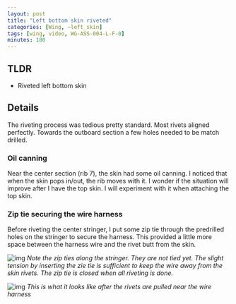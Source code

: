```yaml
---
layout: post
title: "Left bottom skin riveted"
categories: [Wing, ~left_skin]
tags: [wing, video, WG-ASS-004-L-F-0]
minutes: 180
---
```


## TLDR

- Riveted left bottom skin

## Details

The riveting process was tedious pretty standard. Most rivets aligned perfectly. Towards the outboard section a few holes needed to be match drilled.

### Oil canning

Near the center section (rib 7), the skin had some oil canning. I noticed that when the skin pops in/out, the rib moves with it. I wonder if the situation will improve after I have the top skin. I will experiment with it when attaching the top skin.

### Zip tie securing the wire harness

Before riveting the center stringer, I put some zip tie through the predrilled holes on the stringer to secure the harness. This provided a little more space between the harness wire and the rivet butt from the skin.

![img](https://lh3.googleusercontent.com/pw/AP1GczOBD3FhthcNCBWhwsEFrqP0WU5WTmQY0rOpB1L2FlvnjgfNB0FCwNkRX_rSJSnlgogakJyQleEs-rPdsbRhkoyhXZCyH9uxjeX9CtcScyaYIOF1u0ZOPTPS4gL5UZYnnNTJ4ANFJ3HfdhIaUabDCIkpkA=w2320-h3092-s-no-gm?authuser=0)
_Note the zip ties along the stringer. They are not tied yet. The slight tension by inserting the zie tie is sufficient to keep the wire away from the skin rivets. The zip tie is closed when all riveting is done._

![img](https://lh3.googleusercontent.com/pw/AP1GczMyMOup4we4zXqH7BxB4ZzeuX9QOOwWTYzaOL_sNbR9ii4hMAtHyjJ4SbhV1NQXxbJ4fMkfNF2YAqKy7Sw5Ut3gKIw3igk1puGSZwLm5XPulqYx7oCBLYYtOWfB1TNx9N_DnIpMoVrUA-qJWYRvwc58dg=w4000-h3000-s-no-gm?authuser=0)
_This is what it looks like after the rivets are pulled near the wire harness_
